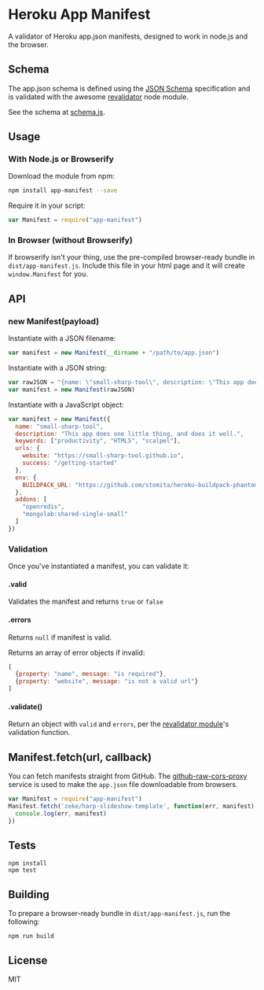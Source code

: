# Heroku App Manifest

A validator of Heroku app.json manifests, designed to work in node.js and the browser.

## Schema

The app.json schema is defined using the [JSON Schema](http://json-schema.org/)
specification and is validated with the awesome
[revalidator](https://github.com/flatiron/revalidator#readme) node module.

See the schema at [schema.js](/schema.js).

## Usage

### With Node.js or Browserify

Download the module from npm:

```sh
npm install app-manifest --save
```

Require it in your script:

```js
var Manifest = require("app-manifest")
```

### In Browser (without Browserify)

If browserify isn't your thing, use the pre-compiled browser-ready bundle in
`dist/app-manifest.js`. Include this file in your html page and it will create
`window.Manifest` for you.

## API

### new Manifest(payload)

Instantiate with a JSON filename:

```js
var manifest = new Manifest(__dirname + "/path/to/app.json")
```

Instantiate with a JSON string:

```js
var rawJSON = "{name: \"small-sharp-tool\", description: \"This app does one little thing, and does it well.\"}"
var manifest = new Manifest(rawJSON)
```

Instantiate with a JavaScript object:

```js
var manifest = new Manifest({
  name: "small-sharp-tool",
  description: "This app does one little thing, and does it well.",
  keywords: ["productivity", "HTML5", "scalpel"],
  urls: {
    website: "https://small-sharp-tool.github.io",
    success: "/getting-started"
  },
  env: {
    BUILDPACK_URL: "https://github.com/stomita/heroku-buildpack-phantomjs",
  },
  addons: [
    "openredis",
    "mongolab:shared-single-small"
  ]
})
```

### Validation

Once you've instantiated a manifest, you can validate it:

#### .valid

Validates the manifest and returns `true` or `false`

#### .errors

Returns `null` if manifest is valid.

Returns an array of error objects if invalid:

```js
[
  {property: "name", message: "is required"},
  {property: "website", message: "is not a valid url"}
]
```

#### .validate()

Return an object with `valid` and `errors`, per the [revalidator
module](https://github.com/flatiron/revalidator#revalidatorvalidate-obj-schema-options)'s
validation function.

## Manifest.fetch(url, callback)

You can fetch manifests straight from GitHub. The
[github-raw-cors-proxy](https://github.com/zeke/github-raw-cors-proxy) service is used
to make the `app.json` file downloadable from browsers.

```js
var Manifest = require("app-manifest")
Manifest.fetch('zeke/harp-slideshow-template', function(err, manifest) {
  console.log(err, manifest)
})
```

## Tests

```
npm install
npm test
```

## Building

To prepare a browser-ready bundle in `dist/app-manifest.js`, run the following:

```
npm run build
```

## License

MIT
